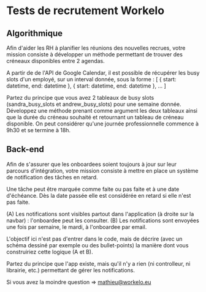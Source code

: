 # Tests de recrutement Workelo

## Algorithmique
Afin d'aider les RH à planifier les réunions des nouvelles recrues, votre mission consiste à développer un méthode permettant de trouver des créneaux disponibles entre 2 agendas.

A partir de de l'API de Google Calendar, il est possible de récupérer les busy slots d'un employé, sur un interval donnée, sous la forme :
[
  {
    start: datetime,
    end: datetime
  },
  {
    start: datetime,
    end: datetime
  },
  ...
]

Partez du principe que vous avez 2 tableaux de busy slots (sandra_busy_slots et andrew_busy_slots) pour une semaine donnée.
Développez une méthode prenant comme argument les deux tableaux ainsi que la durée du créneau souhaité et retournant un tableau de créneau disponible.
On peut considérer qu'une journée professionnelle commence à 9h30 et se termine à 18h.

## Back-end
Afin de s'assurer que les onboardees soient toujours à jour sur leur parcours d'intégration, votre mission consiste à mettre en place un système de notification des tâches en retard.

Une tâche peut être marquée comme faite ou pas faite et à une date d'échéance. Dès la date passée elle est considérée en retard si elle n'est pas faite.

(A) Les notifications sont visibles partout dans l'application (à droite sur la navbar) : l'onboardee peut les consulter.
(B) Les notifications sont envoyées une fois par semaine, le mardi, à l'onboardee par email.

L'objectif ici n'est pas d'entrer dans le code, mais de décrire (avec un schéma dessiné par exemple ou des bullet-points) la manière dont vous construiriez cette logique (A et B).

Partez du principe que l'app existe, mais qu'il n'y a rien (ni controlleur, ni librairie, etc.) permettant de gérer les notifications.


Si vous avez la moindre question => mathieu@workelo.eu

